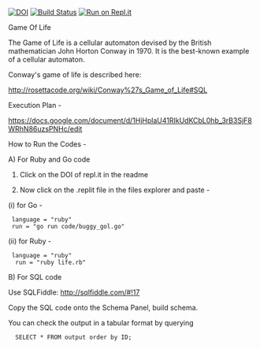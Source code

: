 [![DOI](https://zenodo.org/badge/288799494.svg)](https://zenodo.org/badge/latestdoi/288799494) 
[![Build Status](https://travis-ci.com/sj94123/HW2.svg?branch=master)](https://travis-ci.com/sj94123/HW2)
[![Run on Repl.it](https://repl.it/badge/github/sj94123/HW2)](https://repl.it/github/sj94123/HW2)



Game Of Life

The Game of Life is a   cellular automaton   devised by the British mathematician   John Horton Conway   in 1970.   It is the best-known example of a cellular automaton.

Conway's game of life is described   here:

http://rosettacode.org/wiki/Conway%27s_Game_of_Life#SQL

Execution Plan - 

https://docs.google.com/document/d/1HjHplaU41RIkUdKCbL0hb_3rB3SjF8WRhN86uzsPNHc/edit

How to Run the Codes - 

A) For Ruby and Go code 

1. Click on the DOI of repl.it in the readme

2. Now click on the .replit file in the files explorer and paste -
  
  (i) for Go - 
      
     language = "ruby"
     run = "go run code/buggy_gol.go"
   
  (ii) for Ruby -
     
     language = "ruby"
      run = "ruby life.rb"
      
B) For SQL code

Use SQLFiddle: http://sqlfiddle.com/#!17
   
Copy the SQL code onto the Schema Panel, build schema.

You can check the output in a tabular format by querying

      SELECT * FROM output order by ID;
